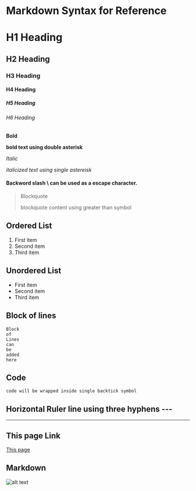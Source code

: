 # Markdown Syntax for Reference

# H1 Heading
## H2 Heading
### H3 Heading
#### H4 Heading
##### H5 Heading
###### H6 Heading

**Bold**

**bold text using double asterisk**

*Italic* 	

*italicized text using single astereisk*

#### Backword slash \\ can be used as a escape character.

> Blockquote 
> 
> blockquote content using greater than symbol

## Ordered List 	

1. First item
2. Second item
3. Third item

## Unordered List 	

- First item
- Second item
- Third item

## Block of lines
```
Block
of
Lines
can
be
added
here
```

## Code 	

`code will be wrapped inside single backtick symbol`

## Horizontal Ruler line using three hyphens ---

---

## This page Link 	

[This page](https://github.com/praveen-raja/fullstack-learning/tree/master/markdown)

## Markdown

![alt text](https://grafxflow.co.uk/storage/app/uploads/public/5ad/e5b/d9b/thumb_891_266_0_0_0_auto.png)
